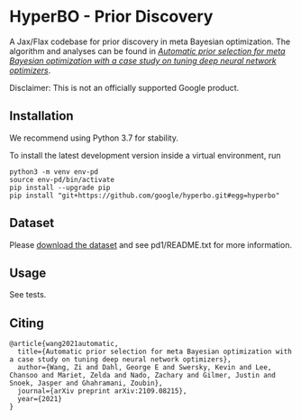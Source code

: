 # HyperBO - Prior Discovery
A Jax/Flax codebase for prior discovery in meta Bayesian optimization.
The algorithm and analyses can be found in *[Automatic prior selection for meta Bayesian optimization with a case study on tuning deep neural network optimizers](https://arxiv.org/abs/2109.08215)*.

Disclaimer: This is not an officially supported Google product.

## Installation
We recommend using Python 3.7 for stability.

To install the latest development version inside a virtual environment, run
```
python3 -m venv env-pd
source env-pd/bin/activate
pip install --upgrade pip
pip install "git+https://github.com/google/hyperbo.git#egg=hyperbo"
```

## Dataset
Please [download the dataset](http://storage.googleapis.com/gresearch/pint/pd1.tar.gz) and see pd1/README.txt for more information.

## Usage
See tests.

## Citing
```
@article{wang2021automatic,
  title={Automatic prior selection for meta Bayesian optimization with a case study on tuning deep neural network optimizers},
  author={Wang, Zi and Dahl, George E and Swersky, Kevin and Lee, Chansoo and Mariet, Zelda and Nado, Zachary and Gilmer, Justin and Snoek, Jasper and Ghahramani, Zoubin},
  journal={arXiv preprint arXiv:2109.08215},
  year={2021}
}
```

